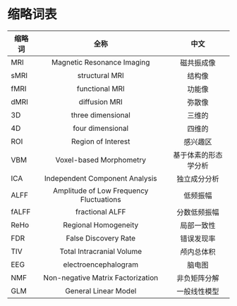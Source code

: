 # 缩略词表

缩略词            |   全称            |  中文
---------- | :----------: | :----------:
MRI        | Magnetic Resonance Imaging | 磁共振成像
sMRI       | structural MRI | 结构像
fMRI       | functional MRI | 功能像
dMRI       | diffusion MRI | 弥散像
3D                 |   three dimensional | 三维的
4D                 |   four dimensional | 四维的
ROI                | Region of Interest | 感兴趣区  
VBM              | Voxel-based Morphometry | 基于体素的形态学分析
ICA                |  Independent Component Analysis | 独立成分分析
ALFF            |     Amplitude of Low Frequency Fluctuations | 低频振幅
fALFF           |    fractional ALFF    |  分数低频振幅
ReHo           |     Regional Homogeneity | 局部一致性
FDR            |     False Discovery Rate |  错误发现率
TIV              | Total Intracranial Volume | 颅内总体积
EEG            |  electroencephalogram | 脑电图
NMF            | Non-negative Matrix Factorization | 非负矩阵分解
GLM        | General Linear Model | 一般线性模型   
